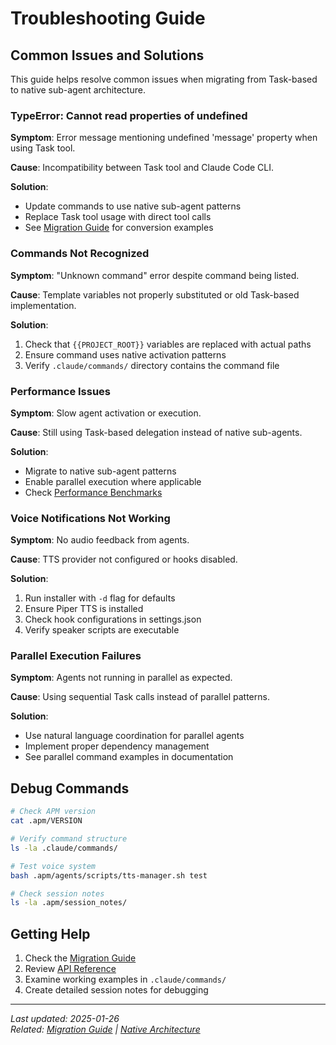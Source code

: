 # Troubleshooting Guide

## Common Issues and Solutions

This guide helps resolve common issues when migrating from Task-based to native sub-agent architecture.

### TypeError: Cannot read properties of undefined

**Symptom**: Error message mentioning undefined 'message' property when using Task tool.

**Cause**: Incompatibility between Task tool and Claude Code CLI.

**Solution**: 
- Update commands to use native sub-agent patterns
- Replace Task tool usage with direct tool calls
- See [Migration Guide](migration-guide.md) for conversion examples

### Commands Not Recognized

**Symptom**: "Unknown command" error despite command being listed.

**Cause**: Template variables not properly substituted or old Task-based implementation.

**Solution**:
1. Check that `{{PROJECT_ROOT}}` variables are replaced with actual paths
2. Ensure command uses native activation patterns
3. Verify `.claude/commands/` directory contains the command file

### Performance Issues

**Symptom**: Slow agent activation or execution.

**Cause**: Still using Task-based delegation instead of native sub-agents.

**Solution**:
- Migrate to native sub-agent patterns
- Enable parallel execution where applicable
- Check [Performance Benchmarks](../performance/benchmarks.md)

### Voice Notifications Not Working

**Symptom**: No audio feedback from agents.

**Cause**: TTS provider not configured or hooks disabled.

**Solution**:
1. Run installer with `-d` flag for defaults
2. Ensure Piper TTS is installed
3. Check hook configurations in settings.json
4. Verify speaker scripts are executable

### Parallel Execution Failures

**Symptom**: Agents not running in parallel as expected.

**Cause**: Using sequential Task calls instead of parallel patterns.

**Solution**:
- Use natural language coordination for parallel agents
- Implement proper dependency management
- See parallel command examples in documentation

## Debug Commands

```bash
# Check APM version
cat .apm/VERSION

# Verify command structure
ls -la .claude/commands/

# Test voice system
bash .apm/agents/scripts/tts-manager.sh test

# Check session notes
ls -la .apm/session_notes/
```

## Getting Help

1. Check the [Migration Guide](migration-guide.md)
2. Review [API Reference](../api/parallel-commands.md)
3. Examine working examples in `.claude/commands/`
4. Create detailed session notes for debugging

---
*Last updated: 2025-01-26*  
*Related: [Migration Guide](migration-guide.md) | [Native Architecture](../architecture/native-agent-architecture.md)*